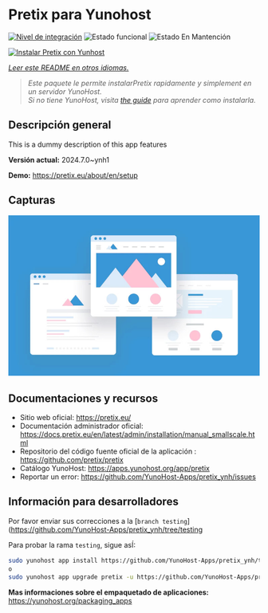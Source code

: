 <!--
Este archivo README esta generado automaticamente<https://github.com/YunoHost/apps/tree/master/tools/readme_generator>
No se debe editar a mano.
-->

# Pretix para Yunohost

[![Nivel de integración](https://dash.yunohost.org/integration/pretix.svg)](https://ci-apps.yunohost.org/ci/apps/pretix/) ![Estado funcional](https://ci-apps.yunohost.org/ci/badges/pretix.status.svg) ![Estado En Mantención](https://ci-apps.yunohost.org/ci/badges/pretix.maintain.svg)

[![Instalar Pretix con Yunhost](https://install-app.yunohost.org/install-with-yunohost.svg)](https://install-app.yunohost.org/?app=pretix)

*[Leer este README en otros idiomas.](./ALL_README.md)*

> *Este paquete le permite instalarPretix rapidamente y simplement en un servidor YunoHost.*  
> *Si no tiene YunoHost, visita [the guide](https://yunohost.org/install) para aprender como instalarla.*

## Descripción general

This is a dummy description of this app features


**Versión actual:** 2024.7.0~ynh1

**Demo:** <https://pretix.eu/about/en/setup>

## Capturas

![Captura de Pretix](./doc/screenshots/example.jpg)

## Documentaciones y recursos

- Sitio web oficial: <https://pretix.eu/>
- Documentación administrador oficial: <https://docs.pretix.eu/en/latest/admin/installation/manual_smallscale.html>
- Repositorio del código fuente oficial de la aplicación : <https://github.com/pretix/pretix>
- Catálogo YunoHost: <https://apps.yunohost.org/app/pretix>
- Reportar un error: <https://github.com/YunoHost-Apps/pretix_ynh/issues>

## Información para desarrolladores

Por favor enviar sus correcciones a la [`branch testing`](https://github.com/YunoHost-Apps/pretix_ynh/tree/testing

Para probar la rama `testing`, sigue asÍ:

```bash
sudo yunohost app install https://github.com/YunoHost-Apps/pretix_ynh/tree/testing --debug
o
sudo yunohost app upgrade pretix -u https://github.com/YunoHost-Apps/pretix_ynh/tree/testing --debug
```

**Mas informaciones sobre el empaquetado de aplicaciones:** <https://yunohost.org/packaging_apps>

